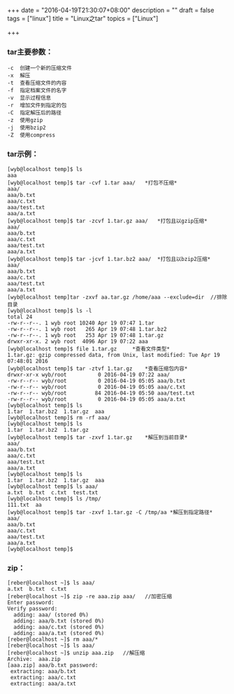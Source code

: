 +++
date = "2016-04-19T21:30:07+08:00"
description = ""
draft = false
tags = ["linux"]
title = "Linux之tar"
topics = ["Linux"]

+++

### tar主要参数：

    -c	创建一个新的压缩文件
    -x	解压
    -t	查看压缩文件的内容
    -f	指定档案文件的名字
    -v	显示过程信息
    -r	增加文件到指定的包
    -C	指定解压后的路径
    -z	使用gzip
    -j	使用bzip2
    -Z	使用compress

### tar示例：
    [wyb@localhost temp]$ ls
    aaa
    [wyb@localhost temp]$ tar -cvf 1.tar aaa/   *打包不压缩*
    aaa/
    aaa/b.txt
    aaa/c.txt
    aaa/test.txt
    aaa/a.txt
    [wyb@localhost temp]$ tar -zcvf 1.tar.gz aaa/   *打包且以gzip压缩*
    aaa/
    aaa/b.txt
    aaa/c.txt
    aaa/test.txt
    aaa/a.txt
    [wyb@localhost temp]$ tar -jcvf 1.tar.bz2 aaa/  *打包且以bzip2压缩*
    aaa/
    aaa/b.txt
    aaa/c.txt
    aaa/test.txt
    aaa/a.txt
    [wyb@localhost temp]tar -zxvf aa.tar.gz /home/aaa --exclude=dir  //排除目录
    [wyb@localhost temp]$ ls -l
    total 24
    -rw-r--r--. 1 wyb root 10240 Apr 19 07:47 1.tar
    -rw-r--r--. 1 wyb root   265 Apr 19 07:48 1.tar.bz2
    -rw-r--r--. 1 wyb root   253 Apr 19 07:48 1.tar.gz
    drwxr-xr-x. 2 wyb root  4096 Apr 19 07:22 aaa
    [wyb@localhost temp]$ file 1.tar.gz     *查看文件类型*
    1.tar.gz: gzip compressed data, from Unix, last modified: Tue Apr 19 07:48:01 2016
    [wyb@localhost temp]$ tar -ztvf 1.tar.gz    *查看压缩包内容*
    drwxr-xr-x wyb/root          0 2016-04-19 07:22 aaa/
    -rw-r--r-- wyb/root          0 2016-04-19 05:05 aaa/b.txt
    -rw-r--r-- wyb/root          0 2016-04-19 05:05 aaa/c.txt
    -rw-r--r-- wyb/root         84 2016-04-19 05:50 aaa/test.txt
    -rw-r--r-- wyb/root          0 2016-04-19 05:05 aaa/a.txt
    [wyb@localhost temp]$ ls
    1.tar  1.tar.bz2  1.tar.gz  aaa
    [wyb@localhost temp]$ rm -rf aaa/
    [wyb@localhost temp]$ ls
    1.tar  1.tar.bz2  1.tar.gz
    [wyb@localhost temp]$ tar -zxvf 1.tar.gz    *解压到当前目录*
    aaa/
    aaa/b.txt
    aaa/c.txt
    aaa/test.txt
    aaa/a.txt
    [wyb@localhost temp]$ ls
    1.tar  1.tar.bz2  1.tar.gz  aaa
    [wyb@localhost temp]$ ls aaa/
    a.txt  b.txt  c.txt  test.txt
    [wyb@localhost temp]$ ls /tmp/
    111.txt  aa
    [wyb@localhost temp]$ tar -zxvf 1.tar.gz -C /tmp/aa *解压到指定路径*
    aaa/
    aaa/b.txt
    aaa/c.txt
    aaa/test.txt
    aaa/a.txt
    [wyb@localhost temp]$ 
    
    
### zip：
    [reber@localhost ~]$ ls aaa/
    a.txt  b.txt  c.txt
    [reber@localhost ~]$ zip -re aaa.zip aaa/   //加密压缩
    Enter password: 
    Verify password: 
      adding: aaa/ (stored 0%)
      adding: aaa/b.txt (stored 0%)
      adding: aaa/c.txt (stored 0%)
      adding: aaa/a.txt (stored 0%)
    [reber@localhost ~]$ rm aaa/*
    [reber@localhost ~]$ ls aaa/
    [reber@localhost ~]$ unzip aaa.zip   //解压缩
    Archive:  aaa.zip
    [aaa.zip] aaa/b.txt password: 
     extracting: aaa/b.txt         
     extracting: aaa/c.txt               
     extracting: aaa/a.txt   
